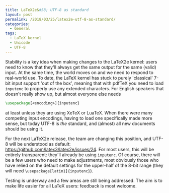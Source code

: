 ```yaml
---
title: LaTeX2e&#58; UTF-8 as standard
layout: post
permalink: /2018/03/25/latex2e-utf-8-as-standard/
categories:
  - General
tags:
  - LaTeX kernel
  - Unicode
  - UTF-8
---
```

Stability is a key idea when making changes to the LaTeX2e kernel: users need to know that they'll always get the same output for the same (valid) input. At the same time, the world moves on and we need to respond to real-world use. To date, the LaTeX kernel has stuck to purely 'classical' 7-bit input support 'out of the box', meaning that with pdfTeX you need to load `inputenc` to properly use any extended characters. For English speakers that doesn't really show up, but almost everyone else needs

```latex
\usepackage[<encoding>]{inputenc}
```

at least unless they are using XeTeX or LuaTeX. When there were many competing input encodings, having to load one specifically made more sense, but today UTF-8 is _the_ standard, and (almost) all new documents should be using it.

For the next LaTeX2e release, the team are changing this position, and UTF-8 will be understood as default: https://github.com/latex3/latex2e/issues/24. For most users, this will be entirely transparent: they'll already be using `inputenc`. Of course, there will be a few users who need to make adjustments, most obviously those who have relied on the default settings for the upper-half of the 8-bit range (they will need `\usepackage[latin1]{inputenc}`).

Testing is underway and a few areas are still being addressed. The aim is to make life easier for all LaTeX users: feedback is most welcome.
